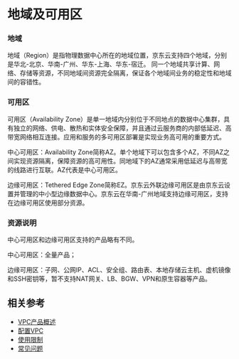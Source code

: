 # 地域及可用区

### 地域

地域（Region）是指物理数据中心所在的地域位置，京东云支持四个地域，分别是华北-北京、华南-广州、华东-上海、华东-宿迁。
同一个地域共享计算、网络、存储等资源，不同地域间资源完全隔离，保证各个地域间业务的稳定性和地域间的容错性。

### 可用区

可用区（Availability Zone）是单一地域内分别位于不同地点的数据中心集群，具有独立的网络、供电、散热和实体安全保障，并且通过云服务商的内部低延迟、高带宽网络相互连接。应用和服务的多可用区部署是实现业务高可用的重要方式。

 中心可用区：Availability Zone简称AZ。单个地域下可以包含多个AZ，不同AZ之间实现资源隔离，保障资源的高可用性。同地域下的AZ通常采用低延迟与高带宽的线路进行互联。AZ代表是中心可用区。
 
 边缘可用区：Tethered Edge Zone简称EZ。京东云外联边缘可用区是由京东云设置并管理的中小型边缘数据中心。京东云在华南-广州地域支持边缘可用区，支持在边缘可用区使用部分资源。

### 资源说明

中心可用区和边缘可用区支持的产品略有不同。

中心可用区：全量产品；

边缘可用区：子网、公网IP、ACL、安全组、路由表、本地存储云主机、虚机镜像和SSH密钥等，暂不支持NAT网关、LB、BGW、VPN和原生容器等产品。

## 相关参考

- [VPC产品概述](Product-Overview.md)
- [配置VPC](../Operation-Guide/VPC-Configuration.md)
- [使用限制](Restrictions.md)
- [常见问题](../FAQ/FAQ.md)

